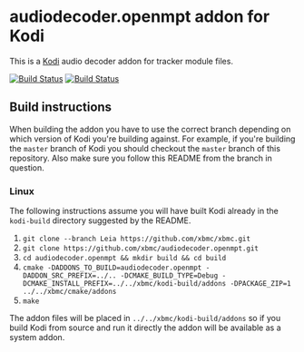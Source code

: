 # audiodecoder.openmpt addon for Kodi

This is a [Kodi](http://kodi.tv) audio decoder addon for tracker module files.

[![Build Status](https://travis-ci.org/xbmc/audiodecoder.openmpt.svg?branch=master)](https://travis-ci.org/xbmc/audiodecoder.openmpt)
[![Build Status](https://dev.azure.com/teamkodi/binary-addons/_apis/build/status/xbmc.audiodecoder.openmpt?branchName=Leia)](https://dev.azure.com/teamkodi/binary-addons/_build/latest?definitionId=10&branchName=Leia)

## Build instructions

When building the addon you have to use the correct branch depending on which version of Kodi you're building against. 
For example, if you're building the `master` branch of Kodi you should checkout the `master` branch of this repository. 
Also make sure you follow this README from the branch in question.

### Linux

The following instructions assume you will have built Kodi already in the `kodi-build` directory 
suggested by the README.

1. `git clone --branch Leia https://github.com/xbmc/xbmc.git`
2. `git clone https://github.com/xbmc/audiodecoder.openmpt.git`
3. `cd audiodecoder.openmpt && mkdir build && cd build`
4. `cmake -DADDONS_TO_BUILD=audiodecoder.openmpt -DADDON_SRC_PREFIX=../.. -DCMAKE_BUILD_TYPE=Debug -DCMAKE_INSTALL_PREFIX=../../xbmc/kodi-build/addons -DPACKAGE_ZIP=1 ../../xbmc/cmake/addons`
5. `make`

The addon files will be placed in `../../xbmc/kodi-build/addons` so if you build Kodi from source and run it directly 
the addon will be available as a system addon.
